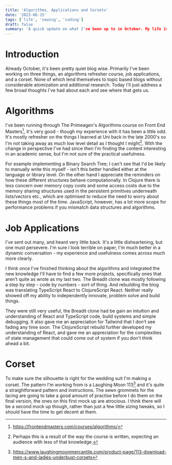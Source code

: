 ```yaml
---
title: 'Algorithms, Applications and Corsets'
date: '2023-06-15'
tags: ['life', 'sewing', 'coding']
draft: false
summary: 'A quick update on what I've been up to in October. My life is odd.'
---
```

# Introduction

Already October, it's been pretty quiet blog wise. Primarily I've been working on three things, an algorithms refresher course, job applications, and a corset. None of which lend themselves to topic based blogs without considerable atomization and additional research. Today I'll just address a few broad thoughts I've had about each and see where that gets us.

# Algorithms

I've been running through The Primeagen's Algorithms course on Front End Masters[^1], it's very good - though my experience with it has been a little odd. It's mostly  refresher on the things I learned at Uni back in the late 2000's so I'm not taking away as much low level detail as I thought I might[^2]. With the change in perspective I've had since then I'm finding the content interesting in an academic sense, but I'm not sure of the practical usefulness.

For example implementing a Binary Search Tree; I can't see that I'd be likely to manually write this myself - isn't this better handled either at the language or library level. On the other hand I appreciate the reminders on how these different structures behave computationally. In Clojure there is less concern over memory copy costs and some access costs due to the memory sharing structures used in the persistent primitives underneath lists/vectors etc., which are optimised to reduce the need to worry about these things most of the time. JavaScript, however, has a lot more scope for performance problems if you mismatch data structures and algorithms.

# Job Applications

I've sent out many, and heard very little back. It's a little disheartening, but one must persevere. I'm sure I look terrible on paper, I'm much better in a dynamic conversation - my experience and usefulness comes across much more clearly.

I think once I've finished thinking about the algorithms and integrated the new knowledge I'll have to find a few more projects, specifically ones that aren't quite as wrote as my last two. The Breadit clone was mostly following a step by step - code by numbers - sort of thing. And rebuilding the blog was translating TypeScript React to ClojureScript React. Neither really showed off my ability to independently innovate, problem solve and build things.

They were still very useful, the Breadit clone had be gain an intuition and understanding of React and TypeScript code, build systems and simple debugging. It also gave me an appreciation for Tailwind that I don't see fading any time soon. The ClojureScript rebuild further developed my understanding of React, and gave me an appreciation for the complexities of state management that could come out of system if you don't think ahead a bit.

# Corset

To make sure the silhouette is right for the wedding suit I'm making a corset. The pattern I'm working from is a Laughing Moon 113[^3] and it's quite a straightforward pattern and instructions. The sewn grommets for the lacing are going to take a good amount of practise before I do them on the final version, the ones on this first mock up are atrocious. I think there will be a second mock up though, rather than just a few little sizing tweaks, so I should have the time to get decent at them.

[^1]: https://frontendmasters.com/courses/algorithms/
[^2]: Perhaps this is a result of the way the course is written, expecting an audience with less of that knowledge.
[^3]: https://www.laughingmoonmercantile.com/product-page/113-download-men-s-and-ladies-underbust-corsets
